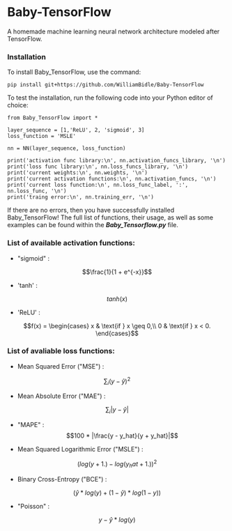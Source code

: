 # Baby-TensorFlow

A homemade machine learning neural network architecture modeled after TensorFlow. 

### Installation

To install Baby_TensorFlow, use the command:

    pip install git+https://github.com/WilliamBidle/Baby-TensorFlow

To test the installation, run the following code into your Python editor of choice:

    from Baby_TensorFlow import * 
    
    layer_sequence = [1,'ReLU', 2, 'sigmoid', 3]
    loss_function = 'MSLE'

    nn = NN(layer_sequence, loss_function)

    print('activation func library:\n', nn.activation_funcs_library, '\n')
    print('loss func library:\n', nn.loss_funcs_library, '\n')
    print('current weights:\n', nn.weights, '\n')
    print('current activation functions:\n', nn.activation_funcs, '\n')
    print('current loss function:\n', nn.loss_func_label, ':', nn.loss_func, '\n')
    print('traing error:\n', nn.training_err, '\n')

If there are no errors, then you have successfully installed Baby_TensorFlow! The full list of functions, their usage, as well as some examples can be found within the ***Baby_Tensorflow.py*** file.

### List of available activation functions:

- "sigmoid" : 

$$\frac{1}{1 + e^{-x}}$$

- 'tanh' : 

$$tanh(x)$$

- 'ReLU' : 

$$f(x) = \begin{cases}
x & \text{if } x \geq 0,\\
0  & \text{if } x < 0.
\end{cases}$$

### List of avaliable loss functions:

- Mean Squared Error ("MSE") : 

$$\sum_{i}(y - \hat{y})^2$$

- Mean Absolute Error ("MAE") : 

$$\sum_{i}|y - \hat{y}|$$

- "MAPE" : 
$$100 * |\frac{y - y_hat}{y + y_hat}|$$

- Mean Squared Logarithmic Error ("MSLE") : 

$$(log(y + 1.) - log(y_hat + 1.))^2$$ 

- Binary Cross-Entropy ("BCE") : 

$$(\hat{y}*log(y) + (1 - \hat{y})*log(1 - y))$$

- "Poisson" : 

$$y - \hat{y} * log(y)$$
